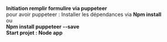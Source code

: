 <b>Initiation remplir formulire via puppeteer </b>
</br>
pour avoir puppeteer :
Installer les dépendances via <b>Npm install</b>
</br>
ou
</br>
<b>Npm install puppeteer --save</b>
</br>
<b>Start projet : <b>Node app</b>

